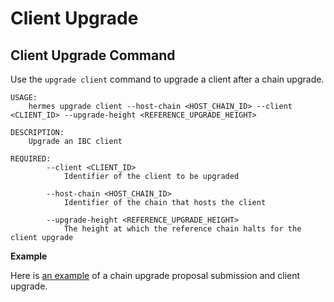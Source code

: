 # Client Upgrade

## Client Upgrade Command

Use the `upgrade client` command to upgrade a client after a chain upgrade.

```shell
USAGE:
    hermes upgrade client --host-chain <HOST_CHAIN_ID> --client <CLIENT_ID> --upgrade-height <REFERENCE_UPGRADE_HEIGHT>

DESCRIPTION:
    Upgrade an IBC client

REQUIRED:
        --client <CLIENT_ID>
            Identifier of the client to be upgraded

        --host-chain <HOST_CHAIN_ID>
            Identifier of the chain that hosts the client

        --upgrade-height <REFERENCE_UPGRADE_HEIGHT>
            The height at which the reference chain halts for the client upgrade
```

__Example__

Here is [an example](./test.md) of a chain upgrade proposal submission and client upgrade.
